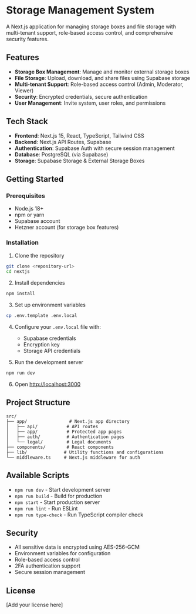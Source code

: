 # Storage Management System

A Next.js application for managing storage boxes and file storage with multi-tenant support, role-based access control, and comprehensive security features.

## Features

- **Storage Box Management**: Manage and monitor external storage boxes
- **File Storage**: Upload, download, and share files using Supabase storage
- **Multi-tenant Support**: Role-based access control (Admin, Moderator, Viewer)
- **Security**: Encrypted credentials, secure authentication
- **User Management**: Invite system, user roles, and permissions

## Tech Stack

- **Frontend**: Next.js 15, React, TypeScript, Tailwind CSS
- **Backend**: Next.js API Routes, Supabase
- **Authentication**: Supabase Auth with secure session management
- **Database**: PostgreSQL (via Supabase)
- **Storage**: Supabase Storage & External Storage Boxes

## Getting Started

### Prerequisites

- Node.js 18+ 
- npm or yarn
- Supabase account
- Hetzner account (for storage box features)

### Installation

1. Clone the repository
```bash
git clone <repository-url>
cd nextjs
```

2. Install dependencies
```bash
npm install
```

3. Set up environment variables
```bash
cp .env.template .env.local
```

4. Configure your `.env.local` file with:
   - Supabase credentials
   - Encryption key
   - Storage API credentials

5. Run the development server
```bash
npm run dev
```

6. Open [http://localhost:3000](http://localhost:3000)

## Project Structure

```
src/
├── app/                # Next.js app directory
│   ├── api/           # API routes
│   ├── app/           # Protected app pages
│   ├── auth/          # Authentication pages
│   └── legal/         # Legal documents
├── components/        # React components
├── lib/              # Utility functions and configurations
└── middleware.ts     # Next.js middleware for auth
```

## Available Scripts

- `npm run dev` - Start development server
- `npm run build` - Build for production
- `npm start` - Start production server
- `npm run lint` - Run ESLint
- `npm run type-check` - Run TypeScript compiler check

## Security

- All sensitive data is encrypted using AES-256-GCM
- Environment variables for configuration
- Role-based access control
- 2FA authentication support
- Secure session management

## License

[Add your license here]